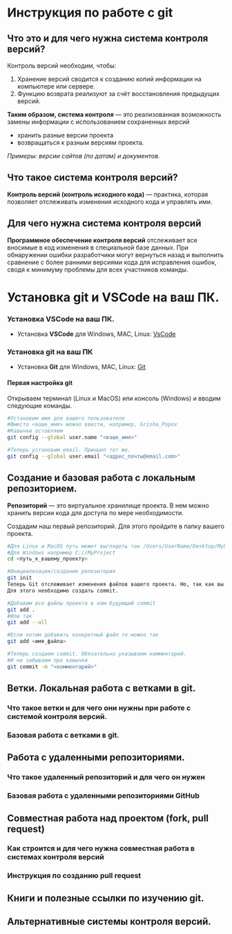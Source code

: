 # Инструкция по работе с git

## Что это и для чего нужна система контроля версий?

Контроль версий необходим, чтобы:
1. Хранение версий сводится к созданию копий информации на компьютере или сервере. 
2. Функцию возврата реализуют за счёт восстановления предыдущих версий.


**Таким образом, система контроля** — это реализованная возможность замены информации
с использованием сохраненных версий
* хранить разные версии проекта
* возвращаться к разным версиям проекта.

*Примеры: версии сайтов (по датам) и документов.*


## Что такое система контроля версий?

**Контроль версий (контроль исходного кода)** — практика, которая позволяет отслеживать
изменения исходного кода и управлять ими.

## Для чего нужна система контроля версий

**Программное обеспечение контроля версий** отслеживает все вносимые в код изменения в специальной базе данных. При обнаружении ошибки разработчики могут вернуться назад и выполнить сравнение с более ранними версиями кода для исправления ошибок, сводя к минимуму проблемы для всех участников команды.

# Установка git и VSCode на ваш ПК.

### Установка VSCode на ваш ПК.
* Установка **VSCode** для Windows, MAC, Linux: [VsCode](https://code.visualstudio.com/Download)

### Установка git на ваш ПК
* Установка **Git** для Windows, MAC, Linux: [Git](https://git-scm.com/downloads)


#### Первая настройка git
Открываем терминал (Linux и MacOS) или консоль (Windows) и вводим следующие команды.
```sh
#Установим имя для вашего пользователя
#Вместо <ваше_имя> можно ввести, например, Grisha_Popov
#Кавычки оставляем
git config --global user.name "<ваше_имя>"

#Теперь установим email. Принцип тот же.
git config --global user.email "<адрес_почты@email.com>"
```

## Создание и базовая работа с локальным репозиторием.
**Репозиторий** — это виртуальное хранилище проекта. В нем можно хранить версии кода для доступа по мере необходимости.

Создадим наш первый репозиторий. Для этого пройдите в папку вашего проекта.
```sh
#Для Linux и MacOS путь может выглядеть так /Users/UserName/Desktop/MyProject
#Для Windows например С://MyProject
cd <путь_к_вашему_проекту>
```
```sh
#Инициализация/создание репозитория
git init
Теперь Git отслеживает изменения файлов вашего проекта. Но, так как вы только создали репозиторий в нем нет вашего кода.
Для этого необходимо создать commit.
```

```sh
#Добавим все файлы проекта в нам будующий commit
git add .
#Или так
git add --all

#Если хотим добавить конкретный файл то можно так
git add <имя_файла> 
```

```sh
#Теперь создаем commit. Обязательно указываем комментарий.
#И не забываем про кавычки
git commit -m "<комментарий>"
```
## Ветки. Локальная работа с ветками в git.

### Что такое ветки и для чего они нужны при работе с системой контроля версий.

### Базовая работа с ветками в git.

## Работа с удаленными репозиториями.

### Что такое удаленный репозиторий и для чего он нужен

### Базовая работа с удаленными репозиториями GitHub

## Совместная работа над проектом (fork, pull request)

### Как строится и для чего нужна совместная работа в системах контроля версий

### Инструкция по созданию pull request

## Книги и полезные ссылки по изучению git.

## Альтернативные системы контроля версий.
